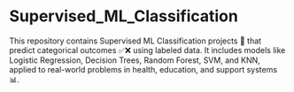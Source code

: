 # Supervised_ML_Classification
This repository contains Supervised ML Classification projects 🧠 that predict categorical outcomes ✅❌ using labeled data. It includes models like Logistic Regression, Decision Trees, Random Forest, SVM, and KNN, applied to real-world problems in health, education, and support systems 📊.
